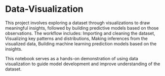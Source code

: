 # Data-Visualization
This project involves exploring a dataset through visualizations to draw meaningful insights, followed by building predictive models based on those observations.
The workflow includes:
Importing and cleaning the dataset,
Visualizing key patterns and distributions,
Making inferences from the visualized data,
Building machine learning prediction models based on the insights.     


This notebook serves as a hands-on demonstration of using data visualization to guide model development and improve understanding of the dataset.

